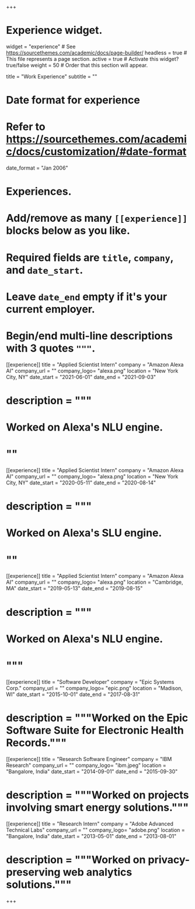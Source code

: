 +++
# Experience widget.
widget = "experience"  # See https://sourcethemes.com/academic/docs/page-builder/
headless = true  # This file represents a page section.
active = true  # Activate this widget? true/false
weight = 50  # Order that this section will appear.

title = "Work Experience"
subtitle = ""

# Date format for experience
#   Refer to https://sourcethemes.com/academic/docs/customization/#date-format
date_format = "Jan 2006"

# Experiences.
#   Add/remove as many `[[experience]]` blocks below as you like.
#   Required fields are `title`, `company`, and `date_start`.
#   Leave `date_end` empty if it's your current employer.
#   Begin/end multi-line descriptions with 3 quotes `"""`.
[[experience]]
  title = "Applied Scientist Intern"
  company = "Amazon Alexa AI"
  company_url = ""
  company_logo= "alexa.png"
  location = "New York City, NY"
  date_start = "2021-06-01"
  date_end = "2021-09-03"
#  description = """
#  Worked on Alexa's NLU engine.
#  ""

[[experience]]
  title = "Applied Scientist Intern"
  company = "Amazon Alexa AI"
  company_url = ""
  company_logo= "alexa.png"
  location = "New York City, NY"
  date_start = "2020-05-11"
  date_end = "2020-08-14"
#  description = """
#  Worked on Alexa's SLU engine.
#  ""

[[experience]]
  title = "Applied Scientist Intern"
  company = "Amazon Alexa AI"
  company_url = ""
  company_logo= "alexa.png"
  location = "Cambridge, MA"
  date_start = "2019-05-13"
  date_end = "2019-08-15"
#  description = """
#  Worked on Alexa's NLU engine.
#  """

[[experience]]
  title = "Software Developer"
  company = "Epic Systems Corp."
  company_url = ""
  company_logo= "epic.png"
  location = "Madison, WI"
  date_start = "2015-10-01"
  date_end = "2017-08-31"
#  description = """Worked on the Epic Software Suite for Electronic Health Records."""

[[experience]]
  title = "Research Software Engineer"
  company = "IBM Research"
  company_url = ""
  company_logo= "ibm.jpeg"
  location = "Bangalore, India"
  date_start = "2014-09-01"
  date_end = "2015-09-30"
#  description = """Worked on projects involving smart energy solutions.""" 

 [[experience]]
  title = "Research Intern"
  company = "Adobe Advanced Technical Labs"
  company_url = ""
  company_logo= "adobe.png"
  location = "Bangalore, India"
  date_start = "2013-05-01"
  date_end = "2013-08-01"
#  description = """Worked on privacy-preserving web analytics solutions.""" 

+++
